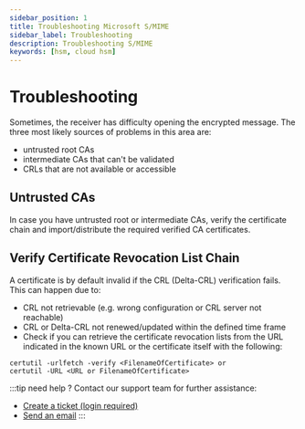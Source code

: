 ```yaml
---
sidebar_position: 1
title: Troubleshooting Microsoft S/MIME
sidebar_label: Troubleshooting
description: Troubleshooting S/MIME
keywords: [hsm, cloud hsm]
---
```

# Troubleshooting

Sometimes, the receiver has difficulty opening the encrypted message. The three most likely sources of problems in this area are:
- untrusted root CAs
- intermediate CAs that can't be validated
- CRLs that are not available or accessible

## Untrusted CAs
In case you have untrusted root or intermediate CAs, verify the certificate chain and import/distribute the required verified CA certificates.

## Verify Certificate Revocation List Chain

A certificate is by default invalid if the CRL (Delta-CRL) verification fails. This can happen due to:
- CRL not retrievable (e.g. wrong configuration or CRL server not reachable)
- CRL or Delta-CRL not renewed/updated within the defined time frame
- Check if you can retrieve the certificate revocation lists from the URL indicated in the known URL or the certificate itself with the following:

```
certutil -urlfetch -verify <FilenameOfCertificate> or 
certutil -URL <URL or FilenameOfCertificate>
```

:::tip need help ?
Contact our support team for further assistance:
+ [Create a ticket (login required)](https://support.securosys.com)
+ [Send an email](mailto:support@securosys.com)
:::